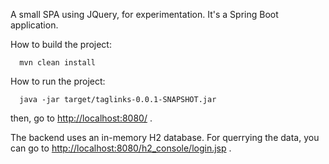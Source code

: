 A small SPA using JQuery, for experimentation. It's a Spring Boot application.

How to build the project:
```shell
  mvn clean install
```

How to run the project:
```shell.
  java -jar target/taglinks-0.0.1-SNAPSHOT.jar
```
then, go to [http://localhost:8080/](http://localhost:8080/) .

The backend uses an in-memory H2 database. For querrying the data, you can go to [http://localhost:8080/h2_console/login.jsp](http://localhost:8080/h2_console/login.jsp) .
